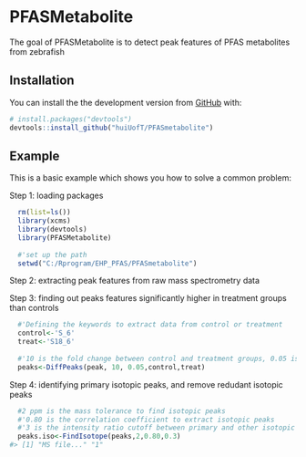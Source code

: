 
<!-- README.md is generated from README.Rmd. Please edit that file -->

# PFASMetabolite

<!-- badges: start -->

<!-- badges: end -->

The goal of PFASMetabolite is to detect peak features of PFAS
metabolites from zebrafish

## Installation

You can install the the development version from
[GitHub](https://github.com/) with:

``` r
# install.packages("devtools")
devtools::install_github("huiUofT/PFASmetabolite")
```

## Example

This is a basic example which shows you how to solve a common problem:

Step 1: loading packages

``` r
  rm(list=ls())
  library(xcms)
  library(devtools)
  library(PFASMetabolite)
  
  #'set up the path
  setwd("C:/Rprogram/EHP_PFAS/PFASmetabolite")
```

Step 2: extracting peak features from raw mass spectrometry data

Step 3: finding out peaks features significantly higher in treatment
groups than controls

``` r
  #'Defining the keywords to extract data from control or treatment
  control<-'S_6'
  treat<-'S18_6'
  
  #'10 is the fold change between control and treatment groups, 0.05 is the p value cutoff
  peaks<-DiffPeaks(peak, 10, 0.05,control,treat)
```

Step 4: identifying primary isotopic peaks, and remove redudant isotopic
peaks

``` r
  #2 ppm is the mass tolerance to find isotopic peaks
  #'0.80 is the correlation coefficient to extract isotopic peaks
  #'3 is the intensity ratio cutoff between primary and other isotopic peaks
  peaks.iso<-FindIsotope(peaks,2,0.80,0.3)
#> [1] "MS file..." "1"
```
